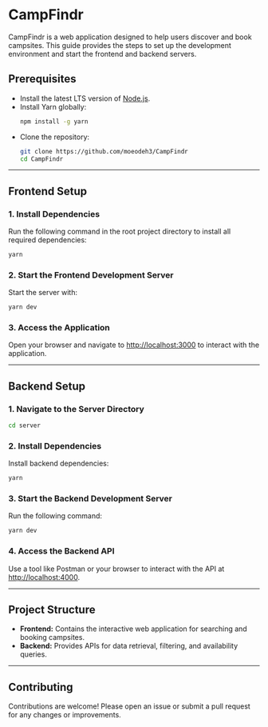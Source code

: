 
# CampFindr

CampFindr is a web application designed to help users discover and book campsites. This guide provides the steps to set up the development environment and start the frontend and backend servers.

## Prerequisites

- Install the latest LTS version of [Node.js](https://nodejs.org/).
- Install Yarn globally:
  ```bash
  npm install -g yarn
  ```
- Clone the repository:
  ```bash
  git clone https://github.com/moeodeh3/CampFindr
  cd CampFindr
  ```

---

## Frontend Setup

### 1. Install Dependencies
Run the following command in the root project directory to install all required dependencies:
```bash
yarn
```

### 2. Start the Frontend Development Server
Start the server with:
```bash
yarn dev
```

### 3. Access the Application
Open your browser and navigate to [http://localhost:3000](http://localhost:3000) to interact with the application.

---

## Backend Setup

### 1. Navigate to the Server Directory
```bash
cd server
```

### 2. Install Dependencies
Install backend dependencies:
```bash
yarn
```

### 3. Start the Backend Development Server
Run the following command:
```bash
yarn dev
```

### 4. Access the Backend API
Use a tool like Postman or your browser to interact with the API at [http://localhost:4000](http://localhost:4000).

---

## Project Structure

- **Frontend:** Contains the interactive web application for searching and booking campsites.
- **Backend:** Provides APIs for data retrieval, filtering, and availability queries.

---

## Contributing

Contributions are welcome! Please open an issue or submit a pull request for any changes or improvements.
